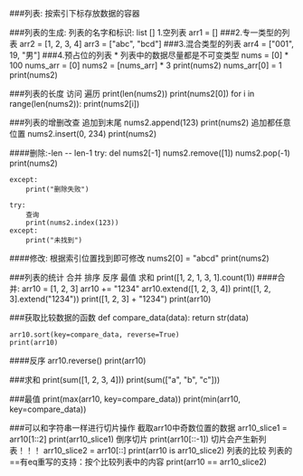 
###列表: 按索引下标存放数据的容器

###列表的生成:
    列表的名字和标识: list []
    1.空列表
    arr1 = []
###2.专一类型的列表
    arr2 = [1, 2, 3, 4]
    arr3 = ["abc", "bcd"]
###3.混合类型的列表
    arr4 = ["001", 19, "男"]
###4.预占位的列表
    *
    列表中的数据尽量都是不可变类型
    nums = [0] * 100
    nums_arr = [0]
    nums2 = [nums_arr] * 3
    print(nums2)
    nums_arr[0] = 1
    print(nums2)

###列表的长度 访问 遍历
    print(len(nums2))
    print(nums2[0])
    for i in range(len(nums2)):
        print(nums2[i])

###列表的增删改查
    追加到末尾
    nums2.append(123)
    print(nums2)
    追加都任意位置
    nums2.insert(0, 234)
    print(nums2)

####删除:-len -- len-1
    try:
        del nums2[-1]
        nums2.remove([1])
        nums2.pop(-1)
        print(nums2)
    
    except:
        print("删除失败")
    
    try:
        查询
        print(nums2.index(123))
    except:
        print("未找到")

####修改:
    根据索引位置找到即可修改
    nums2[0] = "abcd"
    print(nums2)

###列表的统计 合并 排序 反序 最值 求和
    print([1, 2, 1, 3, 1].count(1))
####合并:
    arr10 = [1, 2, 3]
    arr10 += "1234"
    arr10.extend([1, 2, 3, 4])
    print([1, 2, 3].extend("1234"))
    print([1, 2, 3] + "1234")
    print(arr10)


###获取比较数据的函数
    def compare_data(data):
        return str(data)
    
    
    arr10.sort(key=compare_data, reverse=True)
    print(arr10)

####反序
    arr10.reverse()
    print(arr10)

###求和
    print(sum([1, 2, 3, 4]))
    print(sum(["a", "b", "c"]))

###最值
    print(max(arr10, key=compare_data))
    print(min(arr10, key=compare_data))
    

###可以和字符串一样进行切片操作
    截取arr10中奇数位置的数据
    arr10_slice1 = arr10[1::2]
    print(arr10_slice1)
    倒序切片
    print(arr10[::-1])
    切片会产生新列表！！！
    arr10_slice2 = arr10[::]
    print(arr10 is arr10_slice2)
    列表的比较
    列表的==有eq重写的支持：按个比较列表中的内容
    print(arr10 == arr10_slice2)
